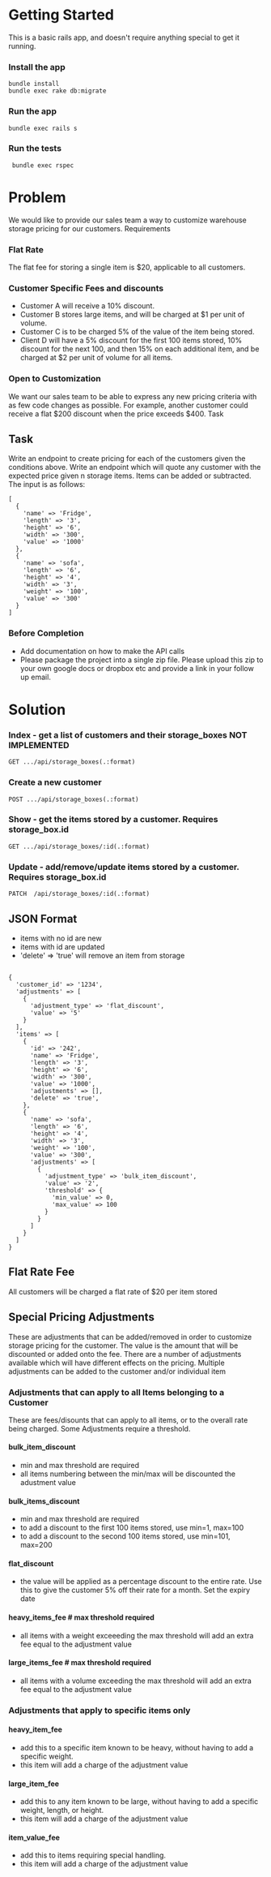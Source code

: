 # Getting Started
This is a basic rails app, and doesn't require anything special to get it running.

### Install the app
```
bundle install
bundle exec rake db:migrate

```

### Run the app
``` bundle exec rails s  ```

### Run the tests
```  bundle exec rspec ```



# Problem

We would like to provide our sales team a way to customize warehouse storage pricing for our customers.
Requirements

### Flat Rate
The flat fee for storing a single item is $20, applicable to all customers.

### Customer Specific Fees and discounts
* Customer A will receive a 10% discount.
* Customer B stores large items, and will be charged at $1 per unit of volume.
* Customer C is to be charged 5% of the value of the item being stored.
* Client D will have a 5% discount for the first 100 items stored, 10% discount for the next 100, and then 15% on each additional item, and be charged at $2 per unit of volume for all items.

### Open to Customization
We want our sales team to be able to express any new pricing criteria with as few code changes as possible. For example, another customer could receive a flat $200 discount when the price exceeds $400.
Task

## Task
Write an endpoint to create pricing for each of the customers given the conditions above.
Write an endpoint which will quote any customer with the expected price given n storage items. Items can be added or subtracted. The input is as follows:

```
[
  {
    'name' => 'Fridge',
    'length' => '3',
    'height' => '6',
    'width' => '300',
    'value' => '1000'
  },
  {
    'name' => 'sofa',
    'length' => '6',
    'height' => '4',
    'width' => '3',
    'weight' => '100',
    'value' => '300'
  }
]
```

### Before Completion
* Add documentation on how to make the API calls
* Please package the project into a single zip file. Please upload this zip to your own google docs or dropbox etc and provide a link in your follow up email.



# Solution
### Index - get a list of customers and their storage_boxes NOT IMPLEMENTED
``` GET .../api/storage_boxes(.:format) ```
### Create a new customer
``` POST .../api/storage_boxes(.:format) ```
### Show - get the items stored by a customer.  Requires storage_box.id
``` GET .../api/storage_boxes/:id(.:format) ```
### Update - add/remove/update items stored by a customer. Requires storage_box.id
``` PATCH  /api/storage_boxes/:id(.:format) ```

## JSON Format
 * items with no id are new
 * items with id are updated
 * 'delete' => 'true' will remove an item from storage

```

{
  'customer_id' => '1234',
  'adjustments' => [
    {
      'adjustment_type' => 'flat_discount',
      'value' => '5'
    }
  ],
  'items' => [
    {
      'id' => '242',
      'name' => 'Fridge',
      'length' => '3',
      'height' => '6',
      'width' => '300',
      'value' => '1000',
      'adjustments' => [],
      'delete' => 'true',
    },
    {
      'name' => 'sofa',
      'length' => '6',
      'height' => '4',
      'width' => '3',
      'weight' => '100',
      'value' => '300',
      'adjustments' => [
        {
          'adjustment_type' => 'bulk_item_discount',
          'value' => '2',
          'threshold' => {
            'min_value' => 0,
            'max_value' => 100
          }
        }
      ]
    }
  ]
}

```

## Flat Rate Fee
All customers will be charged a flat rate of $20 per item stored

## Special Pricing Adjustments
These are adjustments that can be added/removed in order to customize storage pricing for the customer.
The value is the amount that will be discounted or added onto the fee.
There are a number of adjustments available which will have different effects on the pricing.
Multiple adjustments can be added to the customer and/or individual item

### Adjustments that can apply to all Items belonging to a Customer
These are fees/disounts that can apply to all items, or to the overall rate being charged.
Some Adjustments require a threshold.

#### bulk_item_discount
  * min and max threshold are required
  * all items numbering between the min/max will be discounted the adustment value

#### bulk_items_discount
  * min and max threshold are required
  * to add a discount to the first 100 items stored, use min=1, max=100
  * to add a discount to the second 100 items stored, use min=101, max=200

#### flat_discount
  * the value will be applied as a percentage discount to the entire rate.  Use this to give the customer 5% off their rate for a month.  Set the expiry date

#### heavy_items_fee # max threshold required
  * all items with a weight exceeeding the max threshold will add an extra fee equal to the adjustment value

#### large_items_fee # max threshold required
  * all items with a volume exceeding the max threshold will add an extra fee equal to the adjustment value


### Adjustments that apply to specific items only
#### heavy_item_fee
  * add this to a specific item known to be heavy, without having to add a specific weight.
  * this item will add a charge of the adjustment value

#### large_item_fee
  * add this to any item known to be large, without having to add a specific weight, length, or height.
  * this item will add a charge of the adjustment value

#### item_value_fee
  * add this to items requiring special handling.
  * this item will add a charge of the adjustment value

